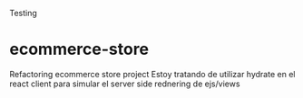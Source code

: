 Testing

# ecommerce-store
Refactoring ecommerce store project
Estoy tratando de utilizar hydrate en el react client para simular el server side rednering de ejs/views
